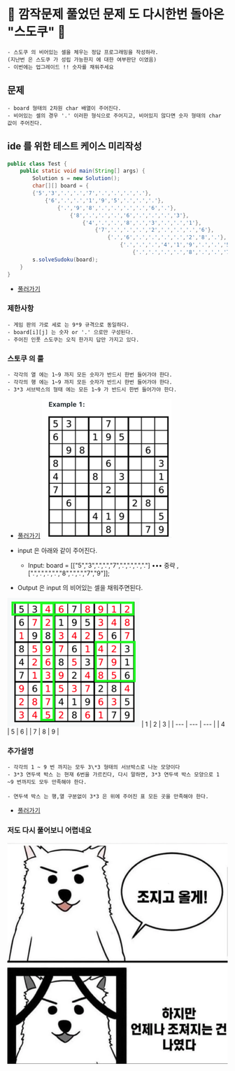# 🎉 깜작문제 풀었던 문제 도 다시한번 돌아온 "스도쿠" 🎉

    - 스도쿠 의 비어있는 셀을 체우는 정답 프로그래밍을 작성하라.
    (지난번 은 스도쿠 가 성립 가능한지 에 대한 여부판단 이였음)
    - 이번에는 업그레이드 !! 숫자를 채워주세요

## 문제

    - board 형태의 2차원 char 배열이 주어진다.
    - 비어있는 셀의 경우 '.' 이러한 형식으로 주어지고, 비어있지 않다면 숫자 형태의 char 값이 주어진다.

## ide 를 위한 테스트 케이스 미리작성

```java
public class Test {
    public static void main(String[] args) {
        Solution s = new Solution();
        char[][] board = {
        {'5','3','.','.','7','.','.','.','.'},
            {'6','.','.','1','9','5','.','.','.'},
                {'.','9','8','.','.','.','.','6','.'},
                    {'8','.','.','.','6','.','.','.','3'},
                        {'4','.','.','8','.','3','.','.','1'},
                            {'7','.','.','.','2','.','.','.','6'},
                                {'.','6','.','.','.','.','2','8','.'},
                                    {'.','.','.','4','1','9','.','.','5'},
                                        {'.','.','.','.','8','.','.','7','9'}};
        s.solveSudoku(board);
    }
}
```

- [풀러가기](https://leetcode.com/problems/sudoku-solver/)

### 제한사항

    - 게임 판의 가로 세로 는 9*9 규격으로 동일하다.
    - board[i][j] 는 숫자 or '.' 으로만 구성된다.
    - 주어진 인풋 스도쿠는 오직 한가지 답만 가지고 있다.

### 스토쿠 의 룰

    - 각각의 열 에는 1~9 까지 모든 숫자가 반드시 한번 들어가야 한다.
    - 각각의 행 에는 1~9 까지 모든 숫자가 반드시 한번 들어가야 한다.
    - 3*3 서브박스의 형태 에는 모든 1~9 가 반드시 한번 들어가야 한다.

- [풀러가기](https://leetcode.com/problems/sudoku-solver/)
  ![alt text](./1.png)

- input 은 아래와 같이 주어진다.

  - Input: board = [["5","3",".",".","7",".",".",".","."] ••• 중략 ,[".",".",".",".","8",".",".","7","9"]];

- Output 은 input 의 비어있는 셀을 채워주면된다.

![alt text](./3.png)
| 1 | 2 | 3 |
| --- | --- | --- |
| 4 | 5 | 6 |
| 7 | 8 | 9 |

### 추가설명

    - 각각의 1 ~ 9 번 까지는 모두 3\*3 형태의 서브박스로 나눈 모양이다
    - 3*3 연두색 박스 는 현재 6번을 가르킨다, 다시 말하면, 3*3 연두색 박스 모양으로 1 ~9 번까지도 모두 만족해야 한다.

    - 연두색 박스 는 행,열 구분없이 3*3 은 위에 주어진 표 모든 곳을 만족해야 한다.

- [풀러가기](https://leetcode.com/problems/sudoku-solver/)

### 저도 다시 풀어보니 어렵네요

![alt text](./4.webp)
